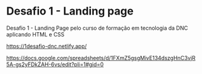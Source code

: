# Desafio 1 - Landing page
Desafio 1 - Landing Page pelo curso de formação em tecnologia da DNC aplicando HTML e CSS

https://1desafio-dnc.netlify.app/

https://docs.google.com/spreadsheets/d/1FXmZ5gsgMivE134dszgHnC3vjR5A-gs2yFDkZAH-6vs/edit?pli=1#gid=0
